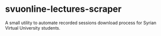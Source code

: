 svuonline-lectures-scraper
==========================

A small utility to automate recorded sessions download process for Syrian Virtual University students.
